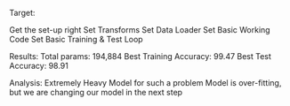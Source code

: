 Target:

Get the set-up right
Set Transforms
Set Data Loader
Set Basic Working Code
Set Basic Training  & Test Loop

Results:
Total params: 194,884
Best Training Accuracy: 99.47
Best Test Accuracy: 98.91

Analysis:
Extremely Heavy Model for such a problem
Model is over-fitting, but we are changing our model in the next step
